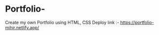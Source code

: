 # Portfolio-
Create my own Portfolio using HTML, CSS
Deploy link :- https://portfolio-mihir.netlify.app/
